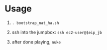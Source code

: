 Usage
=====

1. `. bootstrap_nat_ha.sh`
1. ssh into the jumpbox: `ssh ec2-user@$eip_jb`

1. after done playing, `nuke`
